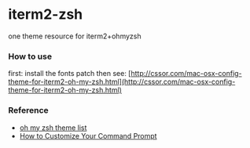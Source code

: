 iterm2-zsh
==========

one theme  resource for iterm2+ohmyzsh

### How to use
first: install the fonts patch
then see: [http://cssor.com/mac-osx-config-theme-for-iterm2-oh-my-zsh.html](http://cssor.com/mac-osx-config-theme-for-iterm2-oh-my-zsh.html)

### Reference
* [oh my zsh theme list](https://github.com/robbyrussell/oh-my-zsh/wiki/themes)
* [How to Customize Your Command Prompt](http://code.tutsplus.com/tutorials/how-to-customize-your-command-prompt--net-24083)
